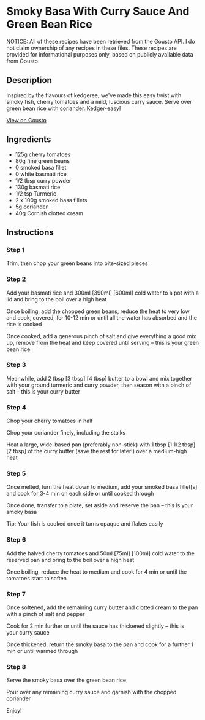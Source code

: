 # Smoky Basa With Curry Sauce And Green Bean Rice

NOTICE: All of these recipes have been retrieved from the Gousto API. I do not claim ownership of any recipes in these files. These recipes are provided for informational purposes only, based on publicly available data from Gousto.

## Description

Inspired by the flavours of kedgeree, we've made this easy twist with smoky fish, cherry tomatoes and a mild, luscious curry sauce. Serve over green bean rice with coriander. Kedger-easy! 

[View on Gousto](https://www.gousto.co.uk/recipes/cookbook/smoky-fish-curry-butter-sauce-green-bean-rice)

## Ingredients

- 125g cherry tomatoes
- 80g fine green beans
- 0 smoked basa fillet
- 0 white basmati rice
- 1/2 tbsp curry powder
- 130g basmati rice
- 1/2 tsp Turmeric
- 2 x 100g smoked basa fillets
- 5g coriander
- 40g Cornish clotted cream

## Instructions


### Step 1

Trim, then chop your green beans into bite-sized pieces


### Step 2

Add your basmati rice and 300ml <span class="text-purple">[390ml]</span> <span class="text-danger">[600ml]</span> cold water to a pot with a lid and bring to the boil over a high heat

Once boiling, add the chopped green beans, reduce the heat to very low and cook, covered, for 10-12 min or until all the water has absorbed and the rice is cooked

Once cooked, add a generous pinch of salt and give everything a good mix up, remove from the heat and keep covered until serving – this is your green bean rice


### Step 3

Meanwhile, add 2 tbsp <span class="text-purple">[3 tbsp]</span> <span class="text-danger">[4 tbsp]</span> butter to a bowl and mix together with your ground turmeric and curry powder, then season with a pinch of salt – this is your curry butter


### Step 4

Chop your cherry tomatoes in half

Chop your coriander finely, including the stalks

Heat a large, wide-based pan (preferably non-stick) with 1 tbsp <span class="text-purple">[1 1/2 tbsp] </span><span class="text-danger">[2 tbsp]</span> of the curry butter (save the rest for later!) over a medium-high heat


### Step 5

Once melted, turn the heat down to medium, add your smoked basa fillet[s] and cook for 3-4 min on each side or until cooked through

Once done, transfer to a plate, set aside and reserve the pan – this is your smoky basa

Tip: Your fish is cooked once it turns opaque and flakes easily


### Step 6

Add the halved cherry tomatoes and 50ml <span class="text-purple">[75ml]</span> <span class="text-danger">[100ml]</span> cold water to the reserved pan and bring to the boil over a high heat

Once boiling, reduce the heat to medium and cook for 4 min or until the tomatoes start to soften


### Step 7

Once softened, add the remaining curry butter and clotted cream to the pan with a pinch of salt and pepper

Cook for 2 min further or until the sauce has thickened slightly – this is your curry sauce

Once thickened, return the smoky basa to the pan and cook for a further 1 min or until warmed through

### Step 8

Serve the smoky basa over the green bean rice

Pour over any remaining curry sauce and garnish with the chopped coriander

Enjoy!

